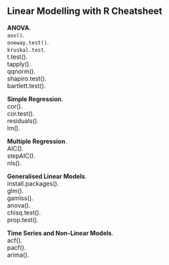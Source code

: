## Linear Modelling with R Cheatsheet
**ANOVA**.  
`aov()`.  
`oneway.test()`.  
`kruskal.test`.  
t.test().  
tapply().  
qqnorm().  
shapiro.test().  
bartlett.test().   

**Simple Regression**.  
cor().  
cor.test().  
residuals().   
lm().   

**Multiple Regression**.  
AIC().   
stepAIC().  
nls().   

**Generalised Linear Models**.  
install.packages().   
glm().  
gamlss().  
anova().  
chisq.test().  
prop.test().  

**Time Series and Non-Linear Models**.   
acf().   
pacf().   
arima().   




